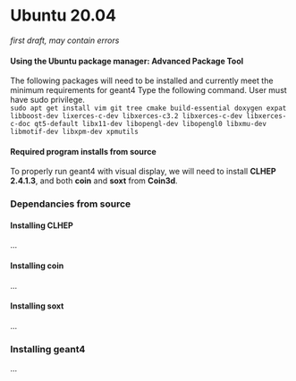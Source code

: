 # Ubuntu 20.04   
_first draft, may contain errors_ 
#### Using the Ubuntu package manager: Advanced Package Tool 
The following packages will need to be installed and currently meet the minimum requirements for geant4
Type the following command. User must have sudo privilege.  
`sudo apt get install vim git tree cmake build-essential doxygen expat libboost-dev lixerces-c-dev libxerces-c3.2 libxerces-c-dev libxerces-c-doc qt5-default libx11-dev libopengl-dev libopengl0 libxmu-dev libmotif-dev libxpm-dev xpmutils`

#### Required program installs from source  
To properly run geant4 with visual display, we will need to install **CLHEP 2.4.1.3**, and both **coin** and **soxt** from **Coin3d**.  

### Dependancies from source  
#### Installing CLHEP  
...  

#### Installing coin  
...  

#### Installing soxt
...  

### Installing geant4
...  

